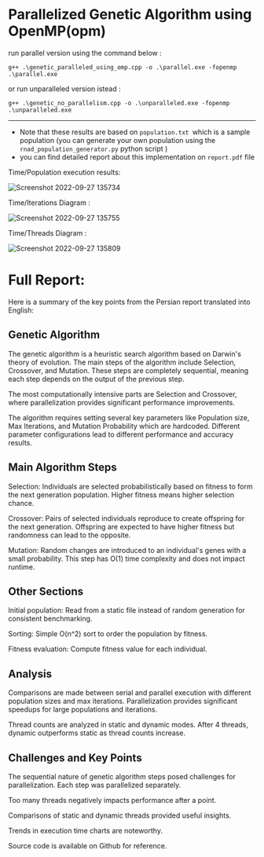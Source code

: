 # Parallelized Genetic Algorithm using OpenMP(opm) 
run parallel version using the command below :
```
g++ .\genetic_paralleled_using_omp.cpp -o .\parallel.exe -fopenmp
.\parallel.exe
```
or run unparalleled version istead :
```
g++ .\genetic_no_parallelism.cpp -o .\unparalleled.exe -fopenmp
.\unparalleled.exe
```
---
- Note that these results are based on ``population.txt ``which is a sample population (you can generate your own population using the ``rnad_population_generator.py`` python script )
- you can find detailed report about this implementation on  ``report.pdf`` file

Time/Population execution results: 

![Screenshot 2022-09-27 135734](https://user-images.githubusercontent.com/45815376/192565314-2eeb1b7f-26aa-49cc-bc62-90aa65cbefa3.png)

Time/Iterations Diagram : 

![Screenshot 2022-09-27 135755](https://user-images.githubusercontent.com/45815376/192565289-0581f6e3-580d-4f36-ac04-0f06e3426ca3.png)

Time/Threads Diagram : 

![Screenshot 2022-09-27 135809](https://user-images.githubusercontent.com/45815376/192565305-07990bd5-a8d5-446d-9539-689635fb42a3.png)


# Full Report:

Here is a summary of the key points from the Persian report translated into English:

## Genetic Algorithm
The genetic algorithm is a heuristic search algorithm based on Darwin's theory of evolution. The main steps of the algorithm include Selection, Crossover, and Mutation. These steps are completely sequential, meaning each step depends on the output of the previous step.

The most computationally intensive parts are Selection and Crossover, where parallelization provides significant performance improvements.

The algorithm requires setting several key parameters like Population size, Max Iterations, and Mutation Probability which are hardcoded. Different parameter configurations lead to different performance and accuracy results.

## Main Algorithm Steps
Selection: Individuals are selected probabilistically based on fitness to form the next generation population. Higher fitness means higher selection chance.

Crossover: Pairs of selected individuals reproduce to create offspring for the next generation. Offspring are expected to have higher fitness but randomness can lead to the opposite.

Mutation: Random changes are introduced to an individual's genes with a small probability. This step has O(1) time complexity and does not impact runtime.

## Other Sections
Initial population: Read from a static file instead of random generation for consistent benchmarking.

Sorting: Simple O(n^2) sort to order the population by fitness.

Fitness evaluation: Compute fitness value for each individual.

## Analysis
Comparisons are made between serial and parallel execution with different population sizes and max iterations. Parallelization provides significant speedups for large populations and iterations.

Thread counts are analyzed in static and dynamic modes. After 4 threads, dynamic outperforms static as thread counts increase.

## Challenges and Key Points
The sequential nature of genetic algorithm steps posed challenges for parallelization. Each step was parallelized separately.

Too many threads negatively impacts performance after a point.

Comparisons of static and dynamic threads provided useful insights.

Trends in execution time charts are noteworthy.

Source code is available on Github for reference.
